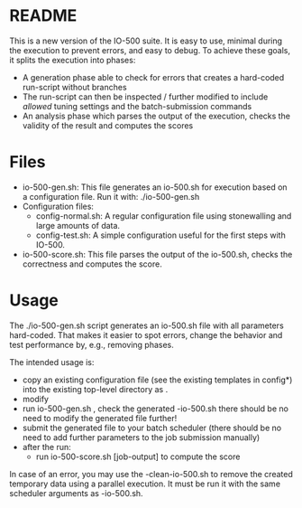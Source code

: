 # README

This is a new version of the IO-500 suite.
It is easy to use, minimal during the execution to prevent errors, and easy to debug.
To achieve these goals, it splits the execution into phases:
 * A generation phase able to check for errors that creates a hard-coded run-script without branches
 * The run-script can then be inspected / further modified to include *allowed* tuning settings and the batch-submission commands
 * An analysis phase which parses the output of the execution, checks the validity of the result and computes the scores

# Files

  * io-500-gen.sh: This file generates an io-500.sh for execution based on a configuration file. Run it with: ./io-500-gen.sh <CONFIG>
  * Configuration files:
    - config-normal.sh: A regular configuration file using stonewalling and large amounts of data.
    - config-test.sh: A simple configuration useful for the first steps with IO-500.
  * io-500-score.sh: This file parses the output of the io-500.sh, checks the correctness and computes the score.

# Usage

The ./io-500-gen.sh script generates an io-500.sh file with all parameters hard-coded.
That makes it easier to spot errors, change the behavior and test performance by, e.g., removing phases.

The intended usage is:
 - copy an existing configuration file (see the existing templates in config*) into the existing top-level directory as <CONFIG>.
 - modify <CONFIG>
 - run io-500-gen.sh <CONFIG>, check the generated <CONFIG>-io-500.sh
   there should be no need to modify the generated file further!
 - submit the generated file to your batch scheduler
   (there should be no need to add further parameters to the job submission manually)
 - after the run:
   - run io-500-score.sh [job-output] to compute the score

In case of an error, you may use the <CONFIG>-clean-io-500.sh to remove the created temporary data using a parallel execution.
It must be run it with the same scheduler arguments as <CONFIG>-io-500.sh.
